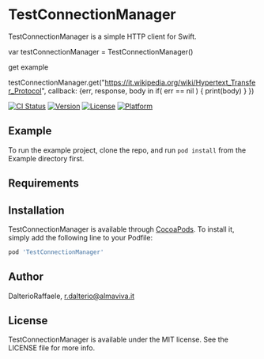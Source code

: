 # TestConnectionManager

TestConnectionManager is a simple HTTP client for Swift.

var testConnectionManager = TestConnectionManager()

get example

testConnectionManager.get("https://it.wikipedia.org/wiki/Hypertext_Transfer_Protocol", callback: {err, response, body in
  if( err == nil ) {
    print(body)
  }
})

[![CI Status](http://img.shields.io/travis/DalterioRaffaele/TestConnectionManager.svg?style=flat)](https://travis-ci.org/DalterioRaffaele/TestConnectionManager)
[![Version](https://img.shields.io/cocoapods/v/TestConnectionManager.svg?style=flat)](http://cocoapods.org/pods/TestConnectionManager)
[![License](https://img.shields.io/cocoapods/l/TestConnectionManager.svg?style=flat)](http://cocoapods.org/pods/TestConnectionManager)
[![Platform](https://img.shields.io/cocoapods/p/TestConnectionManager.svg?style=flat)](http://cocoapods.org/pods/TestConnectionManager)

## Example

To run the example project, clone the repo, and run `pod install` from the Example directory first.

## Requirements

## Installation

TestConnectionManager is available through [CocoaPods](http://cocoapods.org). To install
it, simply add the following line to your Podfile:

```ruby
pod 'TestConnectionManager'
```

## Author

DalterioRaffaele, r.dalterio@almaviva.it

## License

TestConnectionManager is available under the MIT license. See the LICENSE file for more info.
